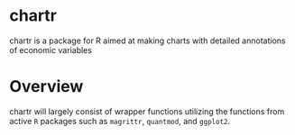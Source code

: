 # chartr
chartr is a package for R aimed at making charts with detailed annotations of economic variables

# Overview
chartr will largely consist of wrapper functions utilizing the functions from active `R` packages such as `magrittr`, `quantmod`, and `ggplot2`.
